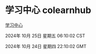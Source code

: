 # 学习中心 colearnhub
[学习中心](http://219.139.199.238:56308/colearnhub/)

2024年 10月 25日 星期五 06:10:02 CST

2024年 10月 24日 星期四 22:10:02 GMT
